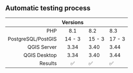 ## Automatic testing process

|                      | Versions |        |        |
|---------------------:|:--------:|--------|--------|
|                  PHP |   8.1    | 8.2    |  8.3   |
|   PostgreSQL/PostGIS |  14 - 3  | 15 - 3 | 17 - 3 |
|          QGIS Server |   3.34   | 3.40   |  3.44  |
|         QGIS Desktop |   3.34   | 3.40   |  3.44  |
|              Results |    ✅    | ✅     | ✅     |
